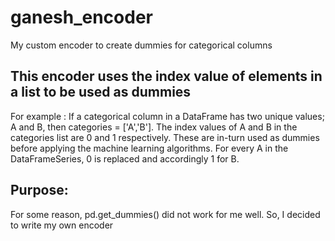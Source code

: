 # ganesh_encoder
My custom encoder to create dummies for categorical columns

## This encoder uses the index value of elements in a list to be used as dummies

For example : If a categorical column in a DataFrame has two unique values; A and B,
then categories = ['A','B']. The index values of A and B in the categories list are 0 and 1 respectively. These are in-turn used as
dummies before applying the machine learning algorithms. For every A in the DataFrameSeries, 0 is replaced and accordingly 1 for B.

## Purpose:
For some reason, pd.get_dummies() did not work for me well. So, I decided to write my own encoder
